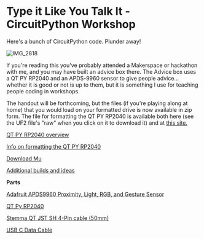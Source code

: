 # Type it Like You Talk It - CircuitPython Workshop

Here's a bunch of CircuitPython code. Plunder away!

![IMG_2818](https://github.com/CrusherJones/CircuitPython/assets/2374649/6cb213ba-730a-42f5-a93f-fb0450ad8f11)

If you're reading this you've probably attended a Makerspace or hackathon with me, and you may have built an advice box there. The Advice box uses a QT PY RP2040 and an APDS-9960 sensor to give people advice... whether it is good or not is up to them, but it is something I use for teaching people coding in workshops.

The handout will be forthcoming, but the files (if you're playing along at home) that you would load on your formatted drive is now available in zip form. The file for formatting the QT PY RP2040 is available both here (see the UF2 file's "raw" when you click on it to download it) and at [this site.](https://circuitpython.org/board/adafruit_qtpy_rp2040/)

[QT PY RP2040 overview](https://learn.adafruit.com/adafruit-qt-py-2040/overview)

[Info on formatting the QT PY RP2040](https://learn.adafruit.com/adafruit-qt-py-2040/circuitpython)

[Download Mu](https://codewith.mu/en/download)

[Additional builds and ideas](https://imgur.com/a/ir4kp4A)

**Parts**

[Adafruit APDS9960 Proximity, Light, RGB, and Gesture Sensor](https://www.adafruit.com/product/3595 "Adafruit APDS9960 Proximity, Light, RGB, and Gesture Sensor")

[QT Py RP2040](https://www.adafruit.com/product/4900 "QT Py RP2040")

[Stemma QT JST SH 4-Pin cable (50mm)](https://www.adafruit.com/product/4399 "Stemma QT JST SH 4-Pin cable (50mm)")

[USB C Data Cable](https://www.adafruit.com/product/4472 "USB C Data Cable")
